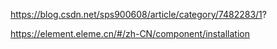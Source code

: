 https://blog.csdn.net/sps900608/article/category/7482283/1?



https://element.eleme.cn/#/zh-CN/component/installation

